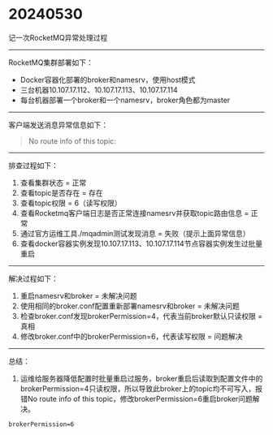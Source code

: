 # 20240530

记一次RocketMQ异常处理过程

---

RocketMQ集群部署如下：

- Docker容器化部署的broker和namesrv，使用host模式
- 三台机器10.107.17.112、10.107.17.113、10.107.17.114
- 每台机器部署一个broker和一个namesrv，broker角色都为master

---

客户端发送消息异常信息如下：

> No route info of this topic:

---

排查过程如下：

1. 查看集群状态 = 正常
2. 查看topic是否存在 = 存在
3. 查看topic权限 = 6（读写权限）
4. 查看Rocketmq客户端日志是否正常连接namesrv并获取topic路由信息 = 正常
5. 通过官方运维工具./mqadmin测试发现消息 = 失败（提示上面异常信息）
6. 查看docker容器实例发现10.107.17.113、10.107.17.114节点容器实例发生过批量重启

---

解决过程如下：

1. 重启namesrv和broker = 未解决问题
2. 使用相同的broker.conf配置重新部署namesrv和broker = 未解决问题
3. 检查broker.conf发现brokerPermission=4，代表当前broker默认只读权限 = 真相
4. 修改broker.conf中的brokerPermission=6，代表读写权限 = 问题解决

---

总结：

1. 运维给服务器降低配置时批量重启过服务，broker重启后读取到配置文件中的brokerPermission=4只读权限，所以导致此broker上的topic均不可写入，报错No route info of this topic，修改brokerPermission=6重启broker问题解决。

```pr
brokerPermission=6
```



